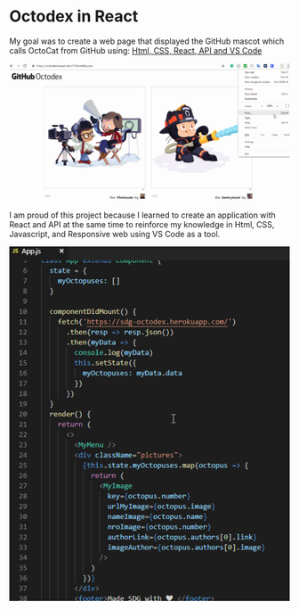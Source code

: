 # Octodex in React

My goal was to create a web page that displayed the GitHub mascot which calls OctoCat from GitHub using:
<a href="https://developer.mozilla.org/en-US/docs/Web/Guide/HTML/HTML5">Html, </a>
<a href="https://developer.mozilla.org/en-US/docs/Web/CSS">CSS, </a>
<a href="https://reactjs.org/">React, </a>
<a href="https://en.wikipedia.org/wiki/Application_programming_interface">API and </a>
<a href="https://code.visualstudio.com/">VS Code</a>

<img src="./src/components/images/OctoDexInReact.gif"></img>

I am proud of this project because I learned to create an application with React and API at the same time to reinforce my knowledge in Html, CSS, Javascript, and Responsive web  using VS Code as a tool.

<img src="./src/components/images/CodeOctoDexInReact.gif"></img>
